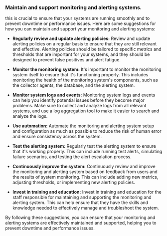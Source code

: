 ### Maintain and support monitoring and alerting systems.

this is crucial to ensure that your systems are running smoothly and to prevent downtime or performance issues. Here are some suggestions for how you can maintain and support your monitoring and alerting systems:

- **Regularly review and update alerting policies:** Review and update alerting policies on a regular basis to ensure that they are still relevant and effective. Alerting policies should be tailored to specific metrics and thresholds that are important for your systems, and they should be designed to prevent false positives and alert fatigue.

- **Monitor the monitoring system:** It's important to monitor the monitoring system itself to ensure that it's functioning properly. This includes monitoring the health of the monitoring system's components, such as the collector agents, the database, and the alerting system.

- **Monitor system logs and events:** Monitoring system logs and events can help you identify potential issues before they become major problems. Make sure to collect and analyze logs from all relevant systems, and use a log aggregation tool to make it easier to search and analyze the logs.

- **Use automation:** Automate the monitoring and alerting system setup and configuration as much as possible to reduce the risk of human error and ensure consistency across the system.

- **Test the alerting system:** Regularly test the alerting system to ensure that it's working properly. This can include running test alerts, simulating failure scenarios, and testing the alert escalation process.

- **Continuously improve the system:** Continuously review and improve the monitoring and alerting system based on feedback from users and the results of system monitoring. This can include adding new metrics, adjusting thresholds, or implementing new alerting policies.

- **Invest in training and education:** Invest in training and education for the staff responsible for maintaining and supporting the monitoring and alerting system. This can help ensure that they have the skills and knowledge needed to effectively manage and troubleshoot the system.

By following these suggestions, you can ensure that your monitoring and alerting systems are effectively maintained and supported, helping you to prevent downtime and performance issues.